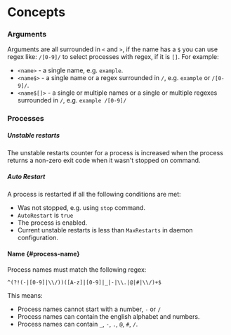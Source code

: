 # Concepts
### Arguments
Arguments are all surrounded in `<` and `>`, if the name has a `$` you can use regex like: `/[0-9]/` to select processes with regex, if it is `[]`.
For example:
 - `<name>` - a single name, e.g. `example`.
 - `<name$>` - a single name or a regex surrounded in `/`, e.g. `example` or `/[0-9]/`.
 - `<name$[]>` - a single or multiple names or a single or multiple regexes surrounded in `/`, e.g. `example /[0-9]/`
### Processes
##### Unstable restarts
The unstable restarts counter for a process is increased when the process returns a non-zero exit code when it wasn't stopped on command.
##### Auto Restart
A process is restarted if all the following conditions are met:
 - Was not stopped, e.g. using `stop` command.
 - `AutoRestart` is `true`
 - The process is enabled.
 - Current unstable restarts is less than `MaxRestarts` in daemon configuration.
#### Name {#process-name}
Process names must match the following regex:
```rgx
^(?!(-|[0-9]|\\/))([A-z]|[0-9]|_|-|\\.|@|#|\\/)+$
```
This means:
 - Process names cannot start with a number, `-` or `/`
 - Process names can contain the english alphabet and numbers.
 - Process names can contain `_`, `-`, `.`, `@`, `#`, `/`.
